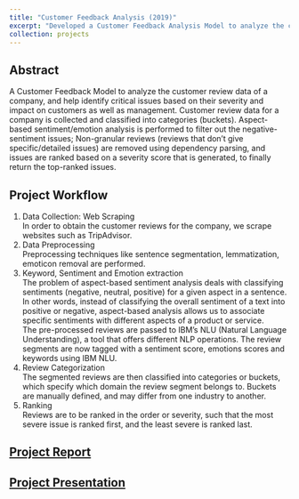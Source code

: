 ```yaml
---
title: "Customer Feedback Analysis (2019)"
excerpt: "Developed a Customer Feedback Analysis Model to analyze the customer review data of a company, and help identify critical issues based on their severity and impact on customers as well as management."
collection: projects
---
```

## Abstract
A Customer Feedback Model to analyze the customer review data of a company, and help identify critical issues based on their severity and impact
on customers as well as management. Customer review data for a company is collected and classified into categories (buckets). Aspect-based sentiment/emotion analysis is performed to filter out the negative-sentiment issues; Non-granular reviews (reviews that don’t give specific/detailed issues) are removed using dependency parsing, and issues are ranked based on a severity score that is generated, to finally return the top-ranked issues.
## Project Workflow
1. Data Collection: Web Scraping\
In order to obtain the customer reviews for the company, we scrape websites such as TripAdvisor.
2. Data Preprocessing\
Preprocessing techniques like sentence segmentation, lemmatization, emoticon removal are performed.
3. Keyword, Sentiment and Emotion extraction\
The problem of aspect-based sentiment analysis deals with classifying sentiments (negative, neutral, positive) for a given aspect in a sentence. In other words, instead of classifying the overall sentiment of a text into positive or negative, aspect-based analysis allows us to associate specific sentiments with different aspects of a product or service. \
The pre-processed reviews are passed to IBM’s NLU (Natural Language Understanding), a tool that offers different NLP operations. The review segments are now tagged with a sentiment score, emotions scores and keywords using IBM NLU. 
4. Review Categorization\
The segmented reviews are then classified into categories or buckets, which specify which domain the review segment belongs to. Buckets are manually defined, and may differ from one industry to another.
5. Ranking\
Reviews are to be ranked in the order or severity, such that the most severe issue is ranked first, and the least severe is ranked last.

## [Project Report](sumukhaithal6.github.io/files/customer_feedback_analysis/Customer_Feedback_Model.pdf)
## [Project Presentation](sumukhaithal6.github.io/files/customer_feedback_analysis/CritiQali.pdf)
